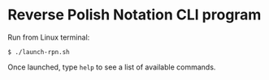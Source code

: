 <h1>Reverse Polish Notation CLI program</h1>

Run from Linux terminal:

`$ ./launch-rpn.sh`

Once launched, type `help` to see a list of available commands.
